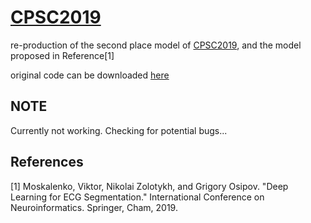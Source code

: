# [CPSC2019](http://2019.icbeb.org/Challenge.html)

re-production of the second place model of [CPSC2019](http://2019.icbeb.org/Challenge.html), and the model proposed in Reference[1]

original code can be downloaded [here](https://opensz.oss-cn-beijing.aliyuncs.com/ICBEB2020/file/CPSC2019-opensource.zip)

## NOTE

Currently not working. Checking for potential bugs...

## References

[1] Moskalenko, Viktor, Nikolai Zolotykh, and Grigory Osipov. "Deep Learning for ECG Segmentation." International Conference on Neuroinformatics. Springer, Cham, 2019.
